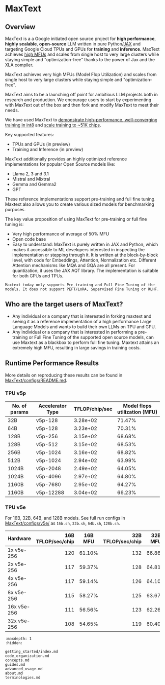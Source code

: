 <!--
 Copyright 2024 Google LLC

 Licensed under the Apache License, Version 2.0 (the "License");
 you may not use this file except in compliance with the License.
 You may obtain a copy of the License at

      https://www.apache.org/licenses/LICENSE-2.0

 Unless required by applicable law or agreed to in writing, software
 distributed under the License is distributed on an "AS IS" BASIS,
 WITHOUT WARRANTIES OR CONDITIONS OF ANY KIND, either express or implied.
 See the License for the specific language governing permissions and
 limitations under the License.
 -->

# MaxText

## Overview

MaxText is a a Google initiated open source project for **high performance**, **highly scalable**, **open-source** LLM written in pure Python/[JAX](https://jax.readthedocs.io/en/latest/index.html) and targeting Google Cloud TPUs and GPUs for **training** and **inference**. MaxText achieves [high MFUs](#runtime-performance-results) and scales from single host to very large clusters while staying simple and "optimization-free" thanks to the power of Jax and the XLA compiler.

MaxText achieves very high MFUs (Model Flop Utilization) and scales from single host to very large clusters while staying simple and "optimization-free".

MaxText aims to be a launching off point for ambitious LLM projects both in research and production. We encourage users to start by experimenting with MaxText out of the box and then fork and modify MaxText to meet their needs.

We have used MaxText to [demonstrate high-performance, well-converging training in int8](https://cloud.google.com/blog/products/compute/accurate-quantized-training-aqt-for-tpu-v5e) and [scale training to ~51K chips](https://cloud.google.com/blog/products/compute/the-worlds-largest-distributed-llm-training-job-on-tpu-v5e).

Key supported features:
- TPUs and GPUs (in preview)
- Training and Inference (in preview)

MaxText additionally provides an highly optimized reference implementations for popular Open Source models like:

- Llama 2, 3 and 3.1
- Mistral and Mixtral
- Gemma and Gemma2
- GPT

These reference implementations support pre-training and full fine tuning. Maxtext also allows you to create various sized models for benchmarking purposes.

The key value proposition of using MaxText for pre-training or full fine tuning is:

- Very high performance of average of 50% MFU
- Open code base
- Easy to understand: MaxText is purely written in JAX and Python, which makes it accessible to ML developers interested in inspecting the implementation or stepping through it. It is written at the block-by-block level, with code for Embeddings, Attention, Normalization etc. Different Attention mechanisms like MQA and GQA are all present. For quantization, it uses the JAX AQT library. The implementation is suitable for both GPUs and TPUs.

```{note}
Maxtext today only supports Pre-training and Full Fine Tuning of the models. It does not support PEFT/LoRA, Supervised Fine Tuning or RLHF.
```

## Who are the target users of MaxText?

- Any individual or a company that is interested in forking maxtext and seeing it as a reference implementation of a high performance Large Language Models and wants to build their own LLMs on TPU and GPU.
- Any individual or a company that is interested in performing a pre-training or Full Fine Tuning of the supported open source models, can use Maxtext as a blackbox to perform full fine tuning. Maxtext attains an extremely high MFU, resulting in large savings in training costs.

## Runtime Performance Results

More details on reproducing these results can be found in [MaxText/configs/README.md](https://github.com/AI-Hypercomputer/maxtext/blob/main/MaxText/configs/README.md).

### TPU v5p

| No. of params | Accelerator Type | TFLOP/chip/sec | Model flops utilization (MFU) |
|---|---|---|---|
| 32B | v5p-128 | 3.28e+02 | 71.47% |
| 64B | v5p-128 | 3.23e+02 | 70.31% |
| 128B | v5p-256 | 3.15e+02 | 68.68% |
| 128B | v5p-512 | 3.15e+02 | 68.53% |
| 256B | v5p-1024 | 3.16e+02 | 68.82% |
| 512B | v5p-1024 | 2.94e+02 | 63.99% |
| 1024B | v5p-2048 | 2.49e+02 | 64.05% |
| 1024B | v5p-4096 | 2.97e+02 | 64.80% |
| 1160B | v5p-7680 | 2.95e+02 | 64.27% |
| 1160B | v5p-12288 | 3.04e+02 | 66.23% |

### TPU v5e

For 16B, 32B, 64B, and 128B models. See full run configs in [MaxText/configs/v5e/](https://github.com/AI-Hypercomputer/maxtext/blob/main/MaxText/configs/v5e/) as `16b.sh`, `32b.sh`, `64b.sh`, `128b.sh`.

| Hardware    | 16B TFLOP/sec/chip | 16B MFU | 32B TFLOP/sec/chip | 32B MFU | 64B TFLOP/sec/chip | 64B MFU | 128B TFLOP/sec/chip | 128B MFU |
| ----------- | -----------------: | ------- | -----------------: | ------- | -----------------: | ------- | ------------------: | -------- |
| 1x v5e-256  | 120                | 61.10%  | 132                | 66.86%  | 118                | 59.90%  | 110                 | 56.06%   |
| 2x v5e-256  | 117                | 59.37%  | 128                | 64.81%  | 112                | 56.66%  | 110                 | 55.82%   |
| 4x v5e-256  | 117                | 59.14%  | 126                | 64.10%  | 110                | 55.85%  | 108                 | 54.93%   |
| 8x v5e-256  | 115                | 58.27%  | 125                | 63.67%  | 108                | 54.96%  | 104                 | 52.93%   |
| 16x v5e-256 | 111                | 56.56%  | 123                | 62.26%  | 105                | 53.29%  | 100                 | 50.86%   |
| 32x v5e-256 | 108                | 54.65%  | 119                | 60.40%  | 99                 | 50.18%  | 91                  | 46.25%   |




```{toctree}
:maxdepth: 1
:hidden:

getting_started/index.md
code_organization.md
concepts.md
guides.md
advanced_usage.md
about.md
terminologies.md
```
